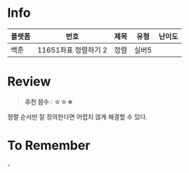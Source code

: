 # Info
|플랫폼|번호|제목|유형|난이도|
|----|----|----|----|----|
|백준|11651좌표 정렬하기 2|정렬|실버5|

# Review
> **추천 점수** : ☆☆★

정렬 순서만 잘 정의한다면 어렵지 않게 해결할 수 있다.

# To Remember
\-